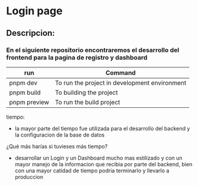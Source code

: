 # Login page

## Descripcion:

### En el siguiente repositorio encontraremos el desarrollo del frontend para la pagina de registro y dashboard

 run             | Command                                                                |
| ----------------- | ------------------------------------------------------------------ |
| pnpm dev | To run the project in development environment|
| pnpm build | To building the project|
| pnpm preview | To run the build project|


tiempo:
 - la mayor parte del tiempo fue utilizada para el desarrollo del backend y la configuracion de la base de datos 

 ¿Qué más harías si tuvieses más tiempo?
 - desarrollar un Login y un Dashboard mucho mas estilizado y con un mayor manejo de la informacion que recibia por parte del backend, bien con una mayor catidad de tiempo podria terminarlo y llevarlo a produccion  